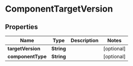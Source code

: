 # ComponentTargetVersion

## Properties
Name | Type | Description | Notes
------------ | ------------- | ------------- | -------------
**targetVersion** | **String** |  |  [optional]
**componentType** | **String** |  |  [optional]
